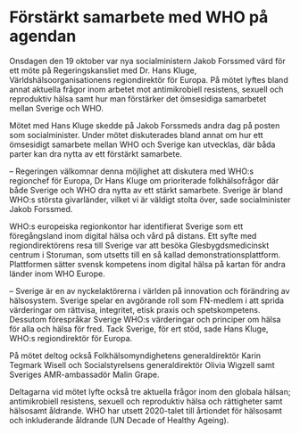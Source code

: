 # Förstärkt samarbete med WHO på agendan

Onsdagen den 19 oktober var nya socialministern Jakob Forssmed värd för ett möte på Regeringskansliet med Dr. Hans Kluge, Världshälsoorganisationens regiondirektör för Europa. På mötet lyftes bland annat aktuella frågor inom arbetet mot antimikrobiell resistens, sexuell och reproduktiv hälsa samt hur man förstärker det ömsesidiga samarbetet mellan Sverige och WHO.


Mötet med Hans Kluge skedde på Jakob Forssmeds andra dag på posten som socialminister. Under mötet diskuterades bland annat om hur ett ömsesidigt samarbete mellan WHO och Sverige kan utvecklas, där båda parter kan dra nytta av ett förstärkt samarbete.

– Regeringen välkomnar denna möjlighet att diskutera med WHO:s regionchef för Europa, Dr Hans Kluge om prioriterade folkhälsofrågor där både Sverige och WHO dra nytta av ett stärkt samarbete. Sverige är bland WHO:s största givarländer, vilket vi är väldigt stolta över, sade socialminister Jakob Forssmed.

WHO:s europeiska regionkontor har identifierat Sverige som ett föregångsland inom digital hälsa och vård på distans. Ett syfte med regiondirektörens resa till Sverige var att besöka Glesbygdsmedicinskt centrum i Storuman, som utsetts till en så kallad demonstrationsplattform. Plattformen sätter svensk kompetens inom digital hälsa på kartan för andra länder inom WHO Europe.

– Sverige är en av nyckelaktörerna i världen på innovation och förändring av hälsosystem. Sverige spelar en avgörande roll som FN\-medlem i att sprida värderingar om rättvisa, integritet, etisk praxis och spetskompetens. Dessutom förespråkar Sverige WHO:s värderingar och principer om hälsa för alla och hälsa för fred. Tack Sverige, för ert stöd, sade Hans Kluge, WHO:s regiondirektör för Europa.

På mötet deltog också Folkhälsomyndighetens generaldirektör Karin Tegmark Wisell och Socialstyrelsens generaldirektör Olivia Wigzell samt Sveriges AMR\-ambassadör Malin Grape.

Deltagarna vid mötet lyfte också tre aktuella frågor inom den globala hälsan; antimikrobiell resistens, sexuell och reproduktiv hälsa och rättigheter samt hälsosamt åldrande. WHO har utsett 2020\-talet till årtiondet för hälsosamt och inkluderande åldrande (UN Decade of Healthy Ageing).
